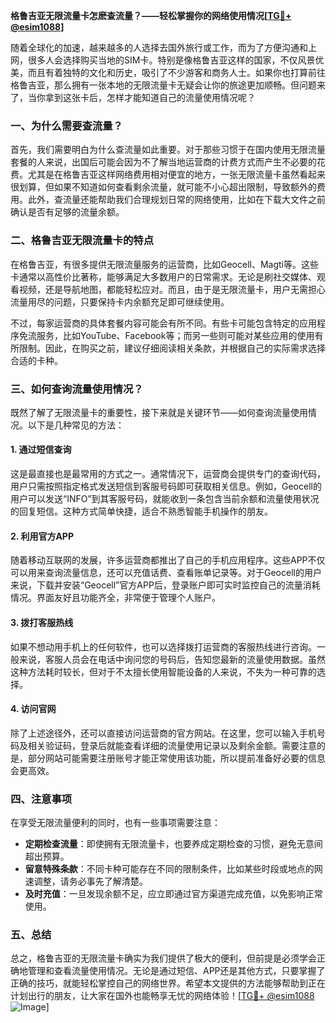 **格鲁吉亚无限流量卡怎麽查流量？——轻松掌握你的网络使用情况[[TG💪+ @esim1088](https://t.me/s/esim1088)]**

随着全球化的加速，越来越多的人选择去国外旅行或工作，而为了方便沟通和上网，很多人会选择购买当地的SIM卡。特别是像格鲁吉亚这样的国家，不仅风景优美，而且有着独特的文化和历史，吸引了不少游客和商务人士。如果你也打算前往格鲁吉亚，那么拥有一张本地的无限流量卡无疑会让你的旅途更加顺畅。但问题来了，当你拿到这张卡后，怎样才能知道自己的流量使用情况呢？

### 一、为什么需要查流量？

首先，我们需要明白为什么查流量如此重要。对于那些习惯于在国内使用无限流量套餐的人来说，出国后可能会因为不了解当地运营商的计费方式而产生不必要的花费。尤其是在格鲁吉亚这样网络费用相对便宜的地方，一张无限流量卡虽然看起来很划算，但如果不知道如何查看剩余流量，就可能不小心超出限制，导致额外的费用。此外，查流量还能帮助我们合理规划日常的网络使用，比如在下载大文件之前确认是否有足够的流量余额。

### 二、格鲁吉亚无限流量卡的特点

在格鲁吉亚，有很多提供无限流量服务的运营商，比如Geocell、Magti等。这些卡通常以高性价比著称，能够满足大多数用户的日常需求。无论是刷社交媒体、观看视频，还是导航地图，都能轻松应对。而且，由于是无限流量卡，用户无需担心流量用尽的问题，只要保持卡内余额充足即可继续使用。

不过，每家运营商的具体套餐内容可能会有所不同。有些卡可能包含特定的应用程序免流服务，比如YouTube、Facebook等；而另一些则可能对某些应用的使用有所限制。因此，在购买之前，建议仔细阅读相关条款，并根据自己的实际需求选择合适的卡种。

### 三、如何查询流量使用情况？

既然了解了无限流量卡的重要性，接下来就是关键环节——如何查询流量使用情况。以下是几种常见的方法：

#### 1. **通过短信查询**
这是最直接也是最常用的方式之一。通常情况下，运营商会提供专门的查询代码，用户只需按照指定格式发送短信到客服号码即可获取相关信息。例如，Geocell的用户可以发送“INFO”到其客服号码，就能收到一条包含当前余额和流量使用状况的回复短信。这种方式简单快捷，适合不熟悉智能手机操作的朋友。

#### 2. **利用官方APP**
随着移动互联网的发展，许多运营商都推出了自己的手机应用程序。这些APP不仅可以用来查询流量信息，还可以充值话费、查看账单记录等。对于Geocell的用户来说，下载并安装“Geocell”官方APP后，登录账户即可实时监控自己的流量消耗情况。界面友好且功能齐全，非常便于管理个人账户。

#### 3. **拨打客服热线**
如果不想动用手机上的任何软件，也可以选择拨打运营商的客服热线进行咨询。一般来说，客服人员会在电话中询问您的号码后，告知您最新的流量使用数据。虽然这种方法耗时较长，但对于不太擅长使用智能设备的人来说，不失为一种可靠的选择。

#### 4. **访问官网**
除了上述途径外，还可以直接访问运营商的官方网站。在这里，您可以输入手机号码及相关验证码，登录后就能查看详细的流量使用记录以及剩余金额。需要注意的是，部分网站可能需要注册账号才能正常使用该功能，所以提前准备好必要的信息会更高效。

### 四、注意事项

在享受无限流量便利的同时，也有一些事项需要注意：

- **定期检查流量**：即使拥有无限流量卡，也要养成定期检查的习惯，避免无意间超出预算。
- **留意特殊条款**：不同卡种可能存在不同的限制条件，比如某些时段或地点的网速调整，请务必事先了解清楚。
- **及时充值**：一旦发现余额不足，应立即通过官方渠道完成充值，以免影响正常使用。

### 五、总结

总之，格鲁吉亚的无限流量卡确实为我们提供了极大的便利，但前提是必须学会正确地管理和查看流量使用情况。无论是通过短信、APP还是其他方式，只要掌握了正确的技巧，就能轻松掌控自己的网络世界。希望本文提供的方法能够帮助到正在计划出行的朋友，让大家在国外也能畅享无忧的网络体验！[[TG💪+ @esim1088](https://t.me/s/esim1088) ![Image](https://i.postimg.cc/4NQfJmqS/Snipaste-2025-05-13-00-14-12.png)]